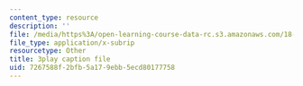 ```yaml
---
content_type: resource
description: ''
file: /media/https%3A/open-learning-course-data-rc.s3.amazonaws.com/18-01sc-single-variable-calculus-fall-2010/7267588f2bfb5a179ebb5ecd80177758_BSAA0akmPEU.vtt
file_type: application/x-subrip
resourcetype: Other
title: 3play caption file
uid: 7267588f-2bfb-5a17-9ebb-5ecd80177758
---
```


